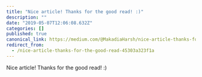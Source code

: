 ```yaml
---
title: "Nice article! Thanks for the good read! :)"
description: ""
date: "2019-05-07T12:06:08.632Z"
categories: []
published: true
canonical_link: https://medium.com/@MakadiaHarsh/nice-article-thanks-for-the-good-read-45303a323f1a
redirect_from:
  - /nice-article-thanks-for-the-good-read-45303a323f1a
---
```


Nice article! Thanks for the good read! :)
